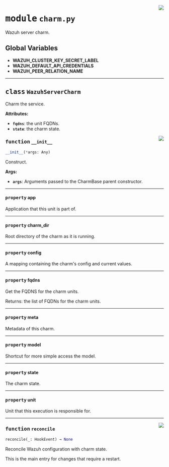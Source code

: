 <!-- markdownlint-disable -->

<a href="../src/charm.py#L0"><img align="right" style="float:right;" src="https://img.shields.io/badge/-source-cccccc?style=flat-square"></a>

# <kbd>module</kbd> `charm.py`
Wazuh server charm. 

**Global Variables**
---------------
- **WAZUH_CLUSTER_KEY_SECRET_LABEL**
- **WAZUH_DEFAULT_API_CREDENTIALS**
- **WAZUH_PEER_RELATION_NAME**


---

## <kbd>class</kbd> `WazuhServerCharm`
Charm the service. 



**Attributes:**
 
 - <b>`fqdns`</b>:  the unit FQDNs. 
 - <b>`state`</b>:  the charm state. 

<a href="../src/charm.py#L42"><img align="right" style="float:right;" src="https://img.shields.io/badge/-source-cccccc?style=flat-square"></a>

### <kbd>function</kbd> `__init__`

```python
__init__(*args: Any)
```

Construct. 



**Args:**
 
 - <b>`args`</b>:  Arguments passed to the CharmBase parent constructor. 


---

#### <kbd>property</kbd> app

Application that this unit is part of. 

---

#### <kbd>property</kbd> charm_dir

Root directory of the charm as it is running. 

---

#### <kbd>property</kbd> config

A mapping containing the charm's config and current values. 

---

#### <kbd>property</kbd> fqdns

Get the FQDNS for the charm units. 

Returns: the list of FQDNs for the charm units. 

---

#### <kbd>property</kbd> meta

Metadata of this charm. 

---

#### <kbd>property</kbd> model

Shortcut for more simple access the model. 

---

#### <kbd>property</kbd> state

The charm state. 

---

#### <kbd>property</kbd> unit

Unit that this execution is responsible for. 



---

<a href="../src/charm.py#L92"><img align="right" style="float:right;" src="https://img.shields.io/badge/-source-cccccc?style=flat-square"></a>

### <kbd>function</kbd> `reconcile`

```python
reconcile(_: HookEvent) → None
```

Reconcile Wazuh configuration with charm state. 

This is the main entry for changes that require a restart. 


